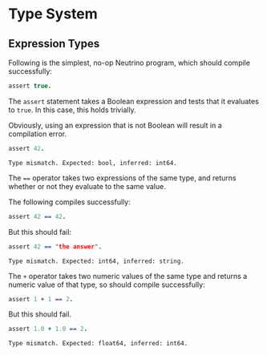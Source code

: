 # Type System

## Expression Types

Following is the simplest, no-op Neutrino program, which should compile successfully:

```prolog
assert true.
```

The `assert` statement takes a Boolean expression and tests that it evaluates to `true`. In this case, this holds trivially.

Obviously, using an expression that is not Boolean will result in a compilation error.

```prolog
assert 42.
```

```error
Type mismatch. Expected: bool, inferred: int64.
```

The `==` operator takes two expressions of the same type, and returns whether or not they evaluate to the same value.

The following compiles successfully:
```prolog
assert 42 == 42.
```

But this should fail:
```prolog
assert 42 == "the answer".
```

```error
Type mismatch. Expected: int64, inferred: string.
```

The `+` operator takes two numeric values of the same type and returns a numeric value of that type, so should compile successfully:

```prolog
assert 1 + 1 == 2.
```

But this should fail.

```prolog
assert 1.0 + 1.0 == 2.
```

```error
Type mismatch. Expected: float64, inferred: int64.
```
